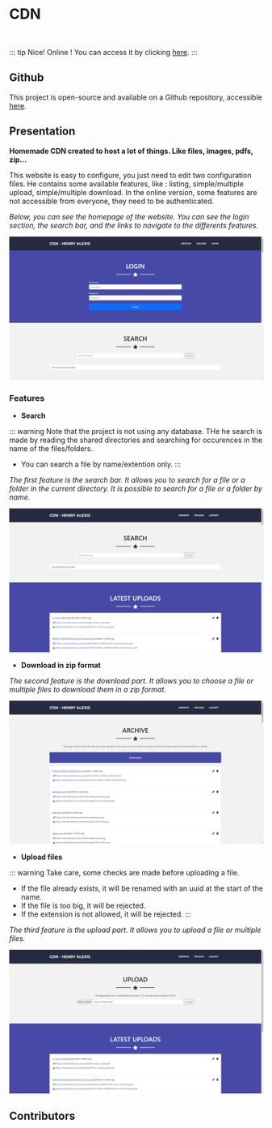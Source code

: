 <script setup>
import { VPTeamMembers } from 'vitepress/theme'

const additionalsMembers = [
	{
        avatar: 'https://github.com/Vladimir9595.png',
        name: 'Vladimir Sacchetto',
        title: 'Contributor',
        links: [
          { icon: 'github', link: 'https://github.com/Vladimir9595' }
        ]
	}
]

const members = [
	...additionalsMembers,
  {
		avatar: "https://github.com/AlxisHenry.png",
		name: "Alexis Henry",
		title: "Contributor",
		links: [
			{ icon: "github", link: "https://github.com/Alxishenry" },
			{
				icon: "linkedin",
				link: "https://www.linkedin.com/in/alexishenry03",
			},
  	],
  },
];

</script>

# CDN <Badge type="tip" text="v1.2.3" />

<br>

::: tip Nice!
Online ! You can access it by clicking [here](https://cdn.alexishenry.eu).
:::

## Github

This project is open-source and available on a Github repository, accessible [here](https://github.com/AlxisHenry/cdn.alexishenry.eu).

## Presentation

**Homemade CDN created to host a lot of things. Like files, images, pdfs, zip...**

This website is easy to configure, you just need to edit two configuration files. He contains some available features, like : listing, simple/multiple upload, simple/multiple download.
In the online version, some features are not accessible from everyone, they need to be authenticated.

*Below, you can see the homepage of the website. You can see the login section, the search bar, and the links to navigate to the differents features.*

![CDN Homepage](/static/cdn.png)

### Features

- **Search**

::: warning
Note that the project is not using any database. THe he search is made by reading the shared directories and searching for occurences in the name of the files/folders.
- You can search a file by name/extention only.
:::

*The first feature is the search bar. It allows you to search for a file or a folder in the current directory. It is possible to search for a file or a folder by name.*

![CDN Homepage](/static/cdn-feat-search.png)

- **Download in zip format**

*The second feature is the download part. It allows you to choose a file or multiple files to download them in a zip format.*

![CDN Homepage](/static/cdn-feat-download.png)

- **Upload files**

::: warning
Take care, some checks are made before uploading a file.
- If the file already exists, it will be renamed with an uuid at the start of the name.
- If the file is too big, it will be rejected.
- If the extension is not allowed, it will be rejected.
:::

*The third feature is the upload part. It allows you to upload a file or multiple files.*

![CDN Homepage](/static/cdn-feat-upload.png)

## Contributors

<VPTeamMembers size="medium" :members="members" />

